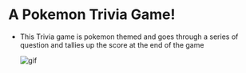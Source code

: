 # A Pokemon Trivia Game!


* This Trivia game is pokemon themed and goes through a series of question and tallies up the score at the end of the game

    ![gif](/assets/images/triva_game.gif)

